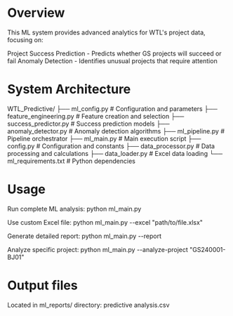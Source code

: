 # Overview
This ML system provides advanced analytics for WTL's project data, focusing on:

Project Success Prediction - Predicts whether GS projects will succeed or fail
Anomaly Detection - Identifies unusual projects that require attention

# System Architecture
WTL_Predictive/
├── ml_config.py           # Configuration and parameters
├── feature_engineering.py # Feature creation and selection
├── success_predictor.py   # Success prediction models
├── anomaly_detector.py    # Anomaly detection algorithms
├── ml_pipeline.py        # Pipeline orchestrator
├── ml_main.py           # Main execution script
├── config.py            # Configuration and constants
├── data_processor.py    # Data processing and calculations 
├── data_loader.py       # Excel data loading 
└── ml_requirements.txt  # Python dependencies


# Usage
Run complete ML analysis:
python ml_main.py

Use custom Excel file:
python ml_main.py --excel "path/to/file.xlsx"

Generate detailed report:
python ml_main.py --report

Analyze specific project:
python ml_main.py --analyze-project "GS240001-BJ01"

# Output files
Located in ml_reports/ directory:
predictive analysis.csv 
